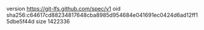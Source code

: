 version https://git-lfs.github.com/spec/v1
oid sha256:c64617cd88234817648cba8985d954684e041691ec0424d6ad12ff15dbe5f44d
size 1422336
